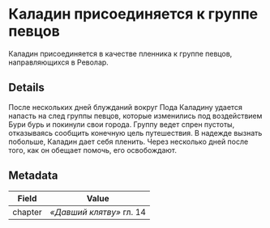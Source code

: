 # Каладин присоединяется к группе певцов
Каладин присоединяется в качестве пленника к группе певцов, направляющихся в Револар.

## Details
После нескольких дней блужданий вокруг Пода Каладину удается напасть на след группы певцов, которые изменились под воздействием Бури бурь и покинули свои города. Группу ведет спрен пустоты, отказываясь сообщить конечную цель путешествия. В надежде вызнать побольше, Каладин дает себя пленить. Через несколько дней после того, как он обещает помочь, его освобождают.

## Metadata
| Field | Value |
| ----- | ----- |
| chapter | *«Давший клятву»* гл. 14 |

